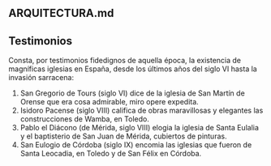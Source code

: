 ## ARQUITECTURA.md  

## Testimonios  
Consta, por testimonios fidedignos de aquella época, la existencia de magníficas iglesias en España, desde los últimos años del siglo VI hasta la invasión sarracena:  
1. San Gregorio de Tours (siglo VI) dice de la iglesia de San Martín de Orense que era cosa admirable, miro opere expedita.  
2. Isidoro Pacense (siglo VIII) califica de obras maravillosas y elegantes las construcciones de Wamba, en Toledo.  
3. Pablo el Diácono (de Mérida, siglo VIII) elogia la iglesia de Santa Eulalia y el baptisterio de San Juan de Mérida, cubiertos de pinturas.  
4. San Eulogio de Córdoba (siglo IX) encomia las iglesias que fueron de Santa Leocadia, en Toledo y de San Félix en Córdoba.  

